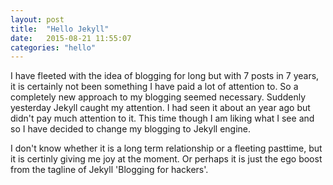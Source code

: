 ```yaml
---
layout: post
title:  "Hello Jekyll"
date:   2015-08-21 11:55:07
categories: "hello" 
---
```

I have fleeted with the idea of blogging for long but with 7 posts in 7 years, 
it is certainly not been something I have paid a lot of attention to. So a
completely new approach to my blogging seemed necessary. Suddenly yesterday
Jekyll caught my attention. I had seen it about an year ago but didn't pay much
attention to it. This time though I am liking what I see and so I have decided
to change my blogging to Jekyll engine. 

I don't know whether it is a long term relationship or a fleeting pasttime, but
it is certinly giving me joy at the moment. Or perhaps it is just the ego boost
from the tagline of Jekyll 'Blogging for hackers'.


